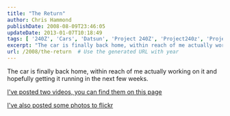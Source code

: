 ```yaml
---
title: "The Return"
author: Chris Hammond
publishDate: 2008-08-09T23:46:05
updateDate: 2013-01-07T10:18:49
tags: [ '240Z', 'Cars', 'Datsun', 'Project 240Z', 'Project240z', 'Project240Zcom', 'Video', 'Videos' ]
excerpt: "The car is finally back home, within reach of me actually working on it and hopefully getting it running in the next few weeks. I've posted two videos, you can find them on this page I've also posted some photos to flickr &#160;"
url: /2008/the-return  # Use the generated URL with year
---
```

<p>The car is finally back home, within reach of me actually working on it and hopefully getting it running in the next few weeks.</p> <p><a href="https://www.project240z.com/DesktopModules/EngagePublish/itemlink.aspx?itemId=128">I've posted two videos, you can find them on this page</a></p> <p><a href="https://www.flickr.com/photos/chammond/sets/72157594465585463/">I've also posted some photos to flickr</a></p> <p>&#160;</p>
